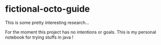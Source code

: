 # fictional-octo-guide
This is some pretty interesting research...

For the moment this project has no intentions or goals. This is my personal notebook for trying stuffs in java !